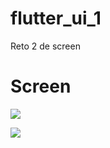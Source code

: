 # flutter_ui_1
Reto 2 de screen


<h1>Screen</h1>

<p>
<img src="https://github.com/rabernet/flutter_ui_1/blob/master/origin.jpg?raw=true">
</p>
<p>
<img src="https://github.com/rabernet/flutter_ui_1/blob/master/Screenshot_1585154591.png?raw=true">
</p>
